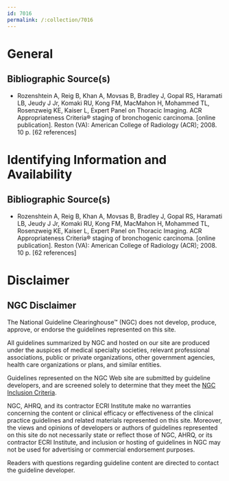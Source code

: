 ```yaml
---
id: 7016
permalink: /:collection/7016
---
```


# General

## Bibliographic Source(s)

- Rozenshtein A, Reig B, Khan A, Movsas B, Bradley J, Gopal RS, Haramati LB, Jeudy J Jr, Komaki RU, Kong FM, MacMahon H, Mohammed TL, Rosenzweig KE, Kaiser L, Expert Panel on Thoracic Imaging. ACR Appropriateness Criteria® staging of bronchogenic carcinoma. [online publication]. Reston (VA): American College of Radiology (ACR); 2008. 10 p. [62 references]

# Identifying Information and Availability

## Bibliographic Source(s)

- Rozenshtein A, Reig B, Khan A, Movsas B, Bradley J, Gopal RS, Haramati LB, Jeudy J Jr, Komaki RU, Kong FM, MacMahon H, Mohammed TL, Rosenzweig KE, Kaiser L, Expert Panel on Thoracic Imaging. ACR Appropriateness Criteria® staging of bronchogenic carcinoma. [online publication]. Reston (VA): American College of Radiology (ACR); 2008. 10 p. [62 references]

# Disclaimer

## NGC Disclaimer

The National Guideline Clearinghouse™ (NGC) does not develop, produce, approve, or endorse the guidelines represented on this site.

All guidelines summarized by NGC and hosted on our site are produced under the auspices of medical specialty societies, relevant professional associations, public or private organizations, other government agencies, health care organizations or plans, and similar entities.

Guidelines represented on the NGC Web site are submitted by guideline developers, and are screened solely to determine that they meet the [NGC Inclusion Criteria](/help-and-about/summaries/inclusion-criteria).

NGC, AHRQ, and its contractor ECRI Institute make no warranties concerning the content or clinical efficacy or effectiveness of the clinical practice guidelines and related materials represented on this site. Moreover, the views and opinions of developers or authors of guidelines represented on this site do not necessarily state or reflect those of NGC, AHRQ, or its contractor ECRI Institute, and inclusion or hosting of guidelines in NGC may not be used for advertising or commercial endorsement purposes.

Readers with questions regarding guideline content are directed to contact the guideline developer.

